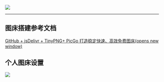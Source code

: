 ![](https://cdn.jsdelivr.net/gh/angelyhch/my-image-bed/BIW/202210191451356.png)

---
## 图床搭建参考文档
[GitHub + jsDelivr + TinyPNG+ PicGo 打造稳定快速、高效免费图床(opens new window)](https://xugaoyi.com/pages/a5f73af5185fdf0a)

## 个人图床设置
![](https://cdn.jsdelivr.net/gh/angelyhch/my-image-bed/BIW/202210191457709.png)